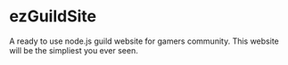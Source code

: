 ezGuildSite
===========

A ready to use node.js guild website for gamers community. This website will be the simpliest you ever seen.
